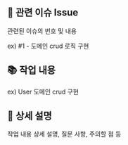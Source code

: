 📌 관련 이슈 Issue
---
관련된 이슈의 번호 및 내용

ex) #1 - 도메인 crud 로직 구현
<br>

📚 작업 내용
---
ex) User 도메인 crud 구현
<br>

📝 상세 설명
---
작업 내용 상세 설명, 질문 사항, 주의할 점 등
<br>
